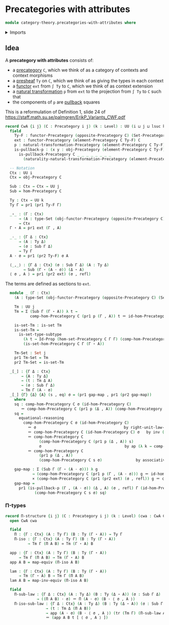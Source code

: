 # Precategories with attributes

```agda
module category-theory.precategories-with-attributes where
```

<details><summary>Imports</summary>

```agda
open import foundation.action-on-identifications-functions
open import foundation.category-of-sets
open import foundation.cartesian-product-types
open import foundation.dependent-pair-types
open import foundation.equivalences
open import foundation.function-extensionality
open import foundation.identity-types
open import foundation.sections
open import foundation.sets
open import foundation.subtypes
open import foundation.transport-along-identifications
open import foundation.universe-levels

open import category-theory.functors-precategories
open import category-theory.natural-transformations-functors-precategories
open import category-theory.opposite-precategories
open import category-theory.precategories
open import category-theory.precategory-of-elements-of-a-presheaf
open import category-theory.pullbacks-in-precategories
```

</details>

## Idea

A **precategory with attributes** consists of:
* a [precategory](category-theory.precategories.md) `C`, which we think of as a category of contexts and context morphisms
* a [presheaf](category-theory.presheaf-categories.md) `Ty` on `C`, which we think of as giving the types in each context
* a [functor](category-theory.functors-precategories.md) `ext` from `∫ Ty` to `C`, which we think of as context extension
* a [natural transformation](category-theory.natural-transformations-functors-precategories.md) `p` from `ext` to the projection from `∫ Ty` to `C`
such that
* the components of `p` are [pullback](category-theory.pullbacks-in-precategories.md) squares

This is a reformulation of Definition 1, slide 24 of <https://staff.math.su.se/palmgren/ErikP_Variants_CWF.pdf>

```agda
record CwA {i j} (C : Precategory i j) (k : Level) : UU (i ⊔ j ⊔ lsuc k) where
  field
    Ty-F : functor-Precategory (opposite-Precategory C) (Set-Precategory k)
    ext : functor-Precategory (element-Precategory C Ty-F) C
    p : natural-transformation-Precategory (element-Precategory C Ty-F) C ext (proj₁-functor-element-Precategory C Ty-F)
    is-pullback-p : (x y : obj-Precategory (element-Precategory C Ty-F)) (f : hom-Precategory (element-Precategory C Ty-F) x y) →
      is-pullback-Precategory C _ _ _ _ _ _ _ _
        (naturality-natural-transformation-Precategory (element-Precategory C Ty-F) C ext (proj₁-functor-element-Precategory C Ty-F) p f)

  -- Notation
  Ctx : UU i
  Ctx = obj-Precategory C

  Sub : Ctx → Ctx → UU j
  Sub = hom-Precategory C

  Ty : Ctx → UU k
  Ty Γ = pr1 (pr1 Ty-F Γ)

  _⋆_ : (Γ : Ctx)
      → (A : type-Set (obj-functor-Precategory (opposite-Precategory C) (Set-Precategory k) Ty-F Γ))
      → Ctx
  Γ ⋆ A = pr1 ext (Γ , A)

  _·_ : {Γ Δ : Ctx}
      → (A : Ty Δ)
      → (σ : Sub Γ Δ)
      → Ty Γ
  A · σ = pr1 (pr2 Ty-F) σ A

  ⟨_,_⟩ : {Γ Δ : Ctx} (σ : Sub Γ Δ) (A : Ty Δ)
        → Sub (Γ ⋆ (A · σ)) (Δ ⋆ A)
  ⟨ σ , A ⟩ = pr1 (pr2 ext) (σ , refl)
```

The terms are defined as sections to `ext`.

```agda
  module _ (Γ : Ctx)
    (A : type-Set (obj-functor-Precategory (opposite-Precategory C) (Set-Precategory k) Ty-F Γ)) where

    Tm : UU j
    Tm = Σ (Sub Γ (Γ ⋆ A)) λ t →
           comp-hom-Precategory C (pr1 p (Γ , A)) t ＝ id-hom-Precategory C

    is-set-Tm : is-set Tm
    is-set-Tm =
      is-set-type-subtype
        (λ t → Id-Prop (hom-set-Precategory C Γ Γ) (comp-hom-Precategory C (pr1 p (Γ , A)) t) (id-hom-Precategory C))
        (is-set-hom-Precategory C Γ (Γ ⋆ A))

    Tm-Set : Set j
    pr1 Tm-Set = Tm
    pr2 Tm-Set = is-set-Tm

  _[_] : {Γ Δ : Ctx}
       → {A : Ty Δ}
       → (t : Tm Δ A)
       → (σ : Sub Γ Δ)
       → Tm Γ (A · σ)
  _[_] {Γ} {Δ} {A} (s , eq) σ = (pr1 gap-map , pr1 (pr2 gap-map))
    where
    sq : comp-hom-Precategory C σ (id-hom-Precategory C)
       ＝ comp-hom-Precategory C (pr1 p (Δ , A)) (comp-hom-Precategory C s σ)
    sq =
      equational-reasoning
        comp-hom-Precategory C σ (id-hom-Precategory C)
          ＝ σ                                       by right-unit-law-comp-hom-Precategory C σ
          ＝ comp-hom-Precategory C (id-hom-Precategory C) σ   by inv (left-unit-law-comp-hom-Precategory C σ)
          ＝ comp-hom-Precategory C
               (comp-hom-Precategory C (pr1 p (Δ , A)) s)
               σ                                     by ap (λ k → comp-hom-Precategory C k σ) (inv eq)
          ＝ comp-hom-Precategory C
               (pr1 p (Δ , A))
               (comp-hom-Precategory C s σ)               by associative-comp-hom-Precategory C _ _ _

    gap-map : Σ (Sub Γ (Γ ⋆ (A · σ))) λ g
            → (comp-hom-Precategory C (pr1 p (Γ , (A · σ))) g ＝ id-hom-Precategory C)
            × (comp-hom-Precategory C (pr1 (pr2 ext) (σ , refl)) g ＝ comp-hom-Precategory C s σ)
    gap-map =
      pr1 (is-pullback-p (Γ , (A · σ)) (Δ , A) (σ , refl) Γ (id-hom-Precategory C)
             (comp-hom-Precategory C s σ) sq)
```

### Π-types

```agda
record Π-structure {i j} (C : Precategory i j) (k : Level) (cwa : CwA C k) : UU (i ⊔ j ⊔ lsuc k) where
  open CwA cwa

  field
    Π : {Γ : Ctx} (A : Ty Γ) (B : Ty (Γ ⋆ A)) → Ty Γ
    Π-iso : {Γ : Ctx} (A : Ty Γ) (B : Ty (Γ ⋆ A))
          → Tm Γ (Π A B) ≃ Tm (Γ ⋆ A) B

  app : {Γ : Ctx} (A : Ty Γ) (B : Ty (Γ ⋆ A))
      → Tm Γ (Π A B) → Tm (Γ ⋆ A) B
  app A B = map-equiv (Π-iso A B)

  lam : {Γ : Ctx} (A : Ty Γ) (B : Ty (Γ ⋆ A))
      → Tm (Γ ⋆ A) B → Tm Γ (Π A B)
  lam A B = map-inv-equiv (Π-iso A B)

  field
    Π-sub-law : {Γ Δ : Ctx} (A : Ty Δ) (B : Ty (Δ ⋆ A)) (σ : Sub Γ Δ)
              → ((Π A B) · σ) ＝ Π (A · σ) (B · ⟨ σ , A ⟩)
    Π-iso-sub-law : {Γ Δ : Ctx} (A : Ty Δ) (B : Ty (Δ ⋆ A)) (σ : Sub Γ Δ)
                  → (t : Tm Δ (Π A B))
                  → app (A · σ) (B · ⟨ σ , A ⟩) (tr (Tm Γ) (Π-sub-law A B σ) (t [ σ ]))
                  ＝ (app A B t [ ⟨ σ , A ⟩ ])
```
